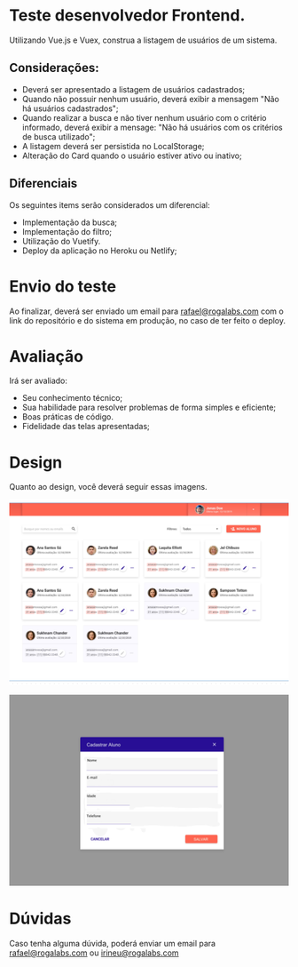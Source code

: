 # Teste desenvolvedor Frontend.

Utilizando Vue.js e Vuex, construa a listagem de usuários de um sistema.

## Considerações:

- Deverá ser apresentado a listagem de usuários cadastrados;
- Quando não possuir nenhum usuário, deverá exibir a mensagem "Não há usuários cadastrados";
- Quando realizar a busca e não tiver nenhum usuário com o critério informado, deverá exibir a mensage: "Não há usuários com os critérios de busca utilizado";
- A listagem deverá ser persistida no LocalStorage;
- Alteração do Card quando o usuário estiver ativo ou inativo;

## Diferenciais
Os seguintes items serão considerados um diferencial:
- Implementação da busca;
- Implementação do filtro;
- Utilização do Vuetify.
- Deploy da aplicação no Heroku ou Netlify;

# Envio do teste

Ao finalizar, deverá ser enviado um email para rafael@rogalabs.com com o link do repositório e do sistema em produção, no caso de ter feito o deploy.

# Avaliação

Irá ser avaliado: 
- Seu conhecimento técnico;
- Sua habilidade para resolver problemas de forma simples e eficiente;
- Boas práticas de código.
- Fidelidade das telas apresentadas;

# Design

Quanto ao design, você deverá seguir essas imagens.

![alt text](/listagem.jpg)

![alt text](/cadastrar.jpg)

# Dúvidas

Caso tenha alguma dúvida, poderá enviar um email para rafael@rogalabs.com ou irineu@rogalabs.com

